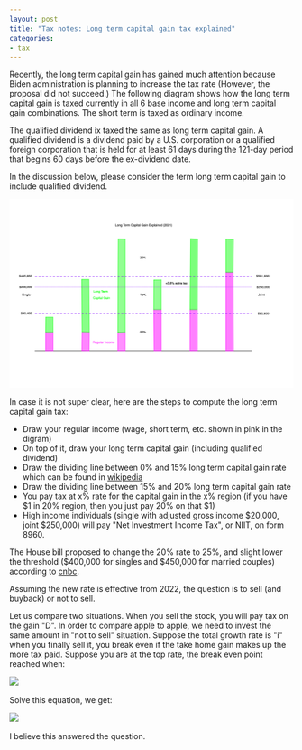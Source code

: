 ```yaml
---
layout: post
title: "Tax notes: Long term capital gain tax explained"
categories:
- tax
---
```


Recently, the long term capital gain has gained much attention because Biden administration is planning to increase the tax rate (However, the proposal did not succeed.)
The following diagram shows how the long term capital gain is taxed currently in all 6 base income and long term capital gain combinations.
The short term is taxed as ordinary income.

The qualified dividend ix taxed the same as long term capital gain. A qualified dividend is a dividend paid
by a U.S. corporation or a qualified foreign corporation that is held for at least 61 days during the 121-day period that begins 60 days before the ex-dividend date. 

In the discussion below, please consider the term long term capital gain to include qualified dividend.

<img src="/assets/images/20211113-capital-gain.png">

In case it is not super clear, here are the steps to compute the long term capital gain tax:

- Draw your regular income (wage, short term, etc. shown in pink in the digram)
- On top of it, draw your long term capital gain (including qualified dividend)
- Draw the dividing line between 0% and 15% long term capital gain rate which can be found in [wikipedia](https://en.wikipedia.org/wiki/Capital_gains_tax_in_the_United_States)
- Draw the dividing line between 15% and 20% long term capital gain rate
- You pay tax at x% rate for the capital gain in the x% region (if you have $1 in 20% region, then you just pay 20% on that $1)
- High income individuals (single with adjusted gross income $20,000, joint $250,000) will pay "Net Investment Income Tax", or NIIT, on form 8960. 

The House bill proposed to change the 20% rate to 25%, and slight lower the threshold ($400,000 for singles and $450,000 for married couples) according to [cnbc](https://www.cnbc.com/2021/09/15/house-capital-gains-tax-better-for-the-super-rich-than-biden-plan.html).

Assuming the new rate is effective from 2022, the question is to sell (and buyback) or not to sell. 

Let us compare two situations. When you sell the stock, you will pay tax on the gain "D". In order to compare apple to apple, we need to invest the same amount in "not to sell" situation. Suppose the total growth rate is "i" when you finally sell it, you break even if the take home gain makes up the more tax paid. Suppose you are at the top rate, the break even point reached when:

<img src="https://latex.codecogs.com/svg.latex?\small&space; 20%D*i*(1-25%) = (25% - 20%)D">

Solve this equation, we get:

<img src="https://latex.codecogs.com/svg.latex?\small&space; i = 1/3">

I believe this answered the question. 
